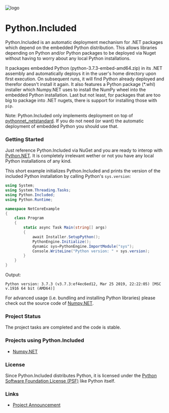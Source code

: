 ![logo](art/python_included_nuget.png)

# Python.Included

Python.Included is an automatic deployment mechanism for .NET packages which depend on the embedded Python distribution. This allows  libraries depending on Python and/or Python packages to be deployed via Nuget without having to worry about any local Python installations. 

It packages embedded Python (python-3.7.3-embed-amd64.zip) in its .NET assembly and automatically deploys it in the user's home directory upon first execution. On subsequent runs, it will find Python already deployed and therefor doesn't install it again. It also features a Python package (\*.whl) installer which Numpy.NET uses to install the NumPy wheel into the embedded Python installation. Last but not least, for packages that are too big to package into .NET nugets, there is support for installing those with `pip`.

Note: Python.Included only implements deployment on top of [pythonnet_netstandard](https://github.com/henon/pythonnet_netstandard). If you do not need (or want) the automatic deployment of embedded Python you should use that.

### Getting Started

Just reference Python.Included via NuGet and you are ready to interop with [Python.NET](http://pythonnet.github.io/). It is completely irrelevant wether or not you have any local Python installations of any kind.

This short example initializes Python.Included and prints the version of the included Python installation by calling Python's `sys.version`:
```c#
using System;
using System.Threading.Tasks;
using Python.Included;
using Python.Runtime;

namespace NetCoreExample
{
    class Program
    {
        static async Task Main(string[] args)
        {
            await Installer.SetupPython();
            PythonEngine.Initialize();
            dynamic sys=PythonEngine.ImportModule("sys");
            Console.WriteLine("Python version: " + sys.version);
        }
    }
}
```

Output:
```
Python version: 3.7.3 (v3.7.3:ef4ec6ed12, Mar 25 2019, 22:22:05) [MSC v.1916 64 bit (AMD64)]
```

For advanced usage (i.e. bundling and installing Python libraries) please check out the source code of [Numpy.NET](https://github.com/SciSharp/Numpy.NET).

### Project Status

The project tasks are completed and the code is stable. 

### Projects using Python.Included
* [Numpy.NET](https://github.com/SciSharp/Numpy.NET)

### License
Since Python.Included distributes Python, it is licensed under the [Python Software Foundation License (PSF)](https://docs.python.org/3/license.html) like Python itself. 

### Links
* [Project Announcement](https://henon.wordpress.com/2019/06/05/using-python-libraries-in-net-without-a-python-installation/)

